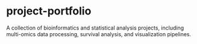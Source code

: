 # project-portfolio
A collection of bioinformatics and statistical analysis projects,  including multi-omics data processing, survival analysis, and visualization pipelines.
